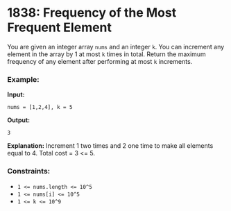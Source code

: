 # 1838: Frequency of the Most Frequent Element

You are given an integer array `nums` and an integer `k`. You can increment any element in the array by 1 at most `k` times in total. Return the maximum frequency of any element after performing at most `k` increments.

### Example:

**Input:**

```
nums = [1,2,4], k = 5
```

**Output:**

```
3
```

**Explanation:** Increment 1 two times and 2 one time to make all elements equal to 4. Total cost = 3 <= 5.

### Constraints:

* `1 <= nums.length <= 10^5`
* `1 <= nums[i] <= 10^5`
* `1 <= k <= 10^9`

